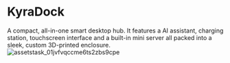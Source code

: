 # KyraDock
A compact, all-in-one smart desktop hub. It features a AI assistant, charging station, touchscreen interface and a built-in mini server all packed into a sleek, custom 3D-printed enclosure.
![assetstask_01jvfvqccme6ts2zbs9cpe](https://github.com/user-attachments/assets/eb35797e-91d3-45af-9e2e-405d009519fe)
